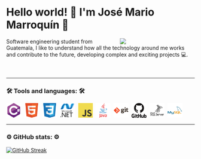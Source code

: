 <h1 align="left">Hello world! 👋 I'm José Mario Marroquín 🚀</h1>

<div>
  <img align="right" src="https://media.giphy.com/media/q8ld8Sk7WWyY0/giphy.gif" width="200" /> Software engineering student from Guatemala, I like to understand how all the     technology around me works and contribute to the future, developing complex and exciting projects 💻. <br><br><br>
</div>

---
<div align="left">
  <h3> 🛠 Tools and languages: 🛠</h3>
  <div>
    <img src="https://github.com/devicons/devicon/blob/master/icons/csharp/csharp-original.svg" title="Csharp" alt="Csharp" width="40" height="40">&nbsp;
    <img src="https://github.com/devicons/devicon/blob/master/icons/html5/html5-original.svg" title="HTML" alt="HTML" width="40" height="40">&nbsp;
    <img src="https://github.com/devicons/devicon/blob/master/icons/css3/css3-original.svg" title="CSS" alt="CSS" width="40" height="40">&nbsp;
    <img src="https://github.com/devicons/devicon/blob/master/icons/dot-net/dot-net-original-wordmark.svg" title="dot-net" alt="dot-net" width="40" height="40">&nbsp;
    <img src="https://github.com/devicons/devicon/blob/master/icons/javascript/javascript-original.svg" title="JavaScript" alt="JavaScript" width="40" height="40">&nbsp;
    <img src="https://github.com/devicons/devicon/blob/master/icons/java/java-original-wordmark.svg" title="Java" alt="Java" width="40" height="40">&nbsp;
    <img src="https://github.com/devicons/devicon/blob/master/icons/git/git-original-wordmark.svg" title="Git" alt="Git" width="40" height="40">&nbsp;
    <img src="https://github.com/devicons/devicon/blob/master/icons/github/github-original-wordmark.svg" title="GitHub" alt="GitHub" width="40" height="40">&nbsp;
    <img src="https://github.com/devicons/devicon/blob/master/icons/microsoftsqlserver/microsoftsqlserver-plain-wordmark.svg" title="SQLServer" alt="SQLServer" width="40"        height="40">&nbsp;
    <img src="https://github.com/devicons/devicon/blob/master/icons/mysql/mysql-original-wordmark.svg" title="MySQL" alt="MySQL" width="40" height="40">&nbsp;
  </div>
</div>

---

### ⚙ GitHub stats: ⚙ 
[![GitHub Streak](https://streak-stats.demolab.com?user=JoseMarold&theme=onedark&hide_border=true&date_format=M%20j%5B%2C%20Y%5D&card_width=490)](https://git.io/streak-stats)



<!--
**JoseMarold/JoseMarold** is a ✨ _special_ ✨ repository because its `README.md` (this file) appears on your GitHub profile.

Here are some ideas to get you started:

- 🔭 I’m currently working on ...
- 🌱 I’m currently learning ...
- 👯 I’m looking to collaborate on ...
- 🤔 I’m looking for help with ...
- 💬 Ask me about ...
- 📫 How to reach me: ...
- 😄 Pronouns: ...
- ⚡ Fun fact: ...
-->
